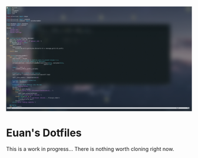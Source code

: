 ![cover](./images/cover.png)

# Euan's Dotfiles

This is a work in progress... There is nothing worth cloning right now.